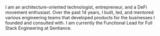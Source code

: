 I am an architecture-oriented technologist, entrepreneur, and a DeFi movement enthusiast. Over the past 14 years, I built, led, and mentored various engineering teams that developed products for the businesses I founded and consulted with. I am currently the Functional Lead for Full Stack Engineering at Sentiance.